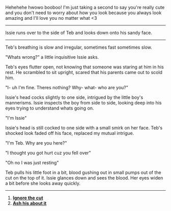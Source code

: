 Hehehehe hwowo booboo! I'm just taking a second to say you're really cute and you don't need to worry about how you look because you always look amazing and I'll love you no matter what <3

---

Issie runs over to the side of Teb and looks down onto his sandy face.

---

Teb's breathing is slow and irregular, sometimes fast sometimes slow.

"Whats wrong?" a little inquisitive Issie asks.

Teb's eyes flutter open, not knowing that someone was staring at him in his rest. He scrambled to sit upright, scared that his parents came out to scold him. 

"I- uh I'm fine. Theres nothing? Why- what- who are you?"

Issie's head cocks slightly to one side, intrigued by the little boy's mannerisms. Issie inspects the boy from side to side, looking deep into his eyes trying to understand whats going on.

"I'm Issie"

Issie's head is still cocked to one side with a small smirk on her face. Teb's shocked look faded off his face, replaced my mutual intrigue.

"I'm Teb. Why are you here?"

"I thought you got hurt cuz you fell over"

"Oh no I was just resting"

Teb pulls his little foot in a bit, blood gushing out in small pumps out of the cut on the top of it. Issie glances down and sees the blood. Her eyes widen a bit before she looks away quickly.

---

1. [**Ignore the cut**](./1.1.md)
2. [**Ash his about it**](./1.2.md)